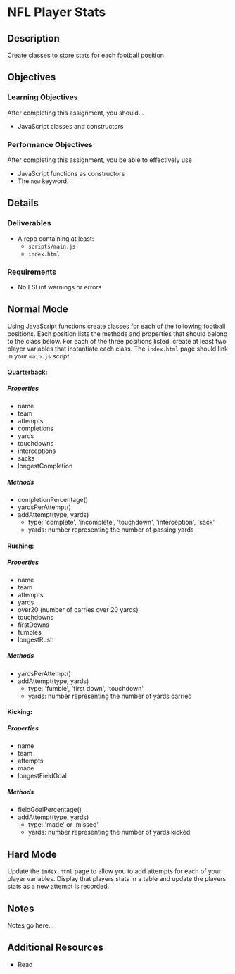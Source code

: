 # NFL Player Stats

## Description
Create classes to store stats for each football position


## Objectives

### Learning Objectives

After completing this assignment, you should…

* JavaScript classes and constructors


### Performance Objectives

After completing this assignment, you be able to effectively use

* JavaScript functions as constructors
* The `new` keyword.



## Details

### Deliverables

* A repo containing at least:
  * `scripts/main.js`
  * `index.html`

### Requirements

* No ESLint warnings or errors


## Normal Mode
Using JavaScript functions create classes for each of the following football positions. Each position lists the methods and properties that should belong to the class below. For each of the three positions listed, create at least two player variables that instantiate each class. The `index.html` page should link in your `main.js` script.

#### Quarterback:
##### Properties
* name
* team
* attempts
* completions
* yards
* touchdowns
* interceptions
* sacks
* longestCompletion
##### Methods
* completionPercentage()
* yardsPerAttempt()
* addAttempt(type, yards)
	* type: 'complete', 'incomplete', 'touchdown', 'interception', 'sack'
	* yards: number representing the number of passing yards

#### Rushing:
##### Properties
* name
* team
* attempts
* yards
* over20 (number of carries over 20 yards)
* touchdowns
* firstDowns
* fumbles
* longestRush
##### Methods
* yardsPerAttempt()
* addAttempt(type, yards)
	* type: 'fumble', 'first down', 'touchdown'
	* yards: number representing the number of yards carried

#### Kicking:
##### Properties
* name
* team
* attempts
* made
* longestFieldGoal
##### Methods
* fieldGoalPercentage()
* addAttempt(type, yards)
	* type: 'made' or 'missed'
	* yards: number representing the number of yards kicked
            
## Hard Mode
Update the `index.html` page to allow you to add attempts for each of your player variables. Display that players stats in a table and update the players stats as a new attempt is recorded.
            


## Notes

Notes go here...

## Additional Resources

* Read []()
